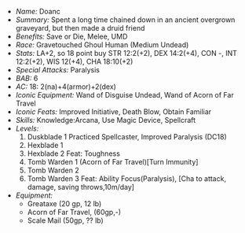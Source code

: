 - *Name:* Doanc
- *Summary:* Spent a long time chained down in an ancient overgrown graveyard, but then made a druid friend
- *Benefits:* Save or Die, Melee, UMD
- *Race:* Gravetouched Ghoul Human (Medium Undead)
- *Stats:* LA+2, so 18 point buy STR 12:2(+2), DEX 14:2(+4), CON -, INT 12:2(+2), WIS 12(+4), CHA 18:10(+2)
- *Special Attacks:* Paralysis
- *BAB:* 6
- *AC:* 18: 2(na)+4(armor)+2(dex)
- *Iconic Equipment:* Wand of Disguise Undead, Wand of Acorn of Far Travel
- *Iconic Feats:* Improved Initiative, Death Blow, Obtain Familiar
- *Skills:* Knowledge:Arcana, Use Magic Device, Spellcraft
- *Levels:*
  1. Duskblade 1 Practiced Spellcaster, Improved Paralysis (DC18)
  2. Hexblade 1
  3. Hexblade 2 Feat: Toughness
  4. Tomb Warden 1 (Acorn of Far Travel)[Turn Immunity]
  5. Tomb Warden 2
  6. Tomb Warden 3 Feat: Ability Focus(Paralysis), [Cha to attack, damage, saving throws,10m/day]
- *Equipment:*
  - Greataxe (20 gp, 12 lb)
  - Acorn of Far Travel, (60gp,-)
  - Scale Mail (50gp, ?? lb)
</pre>
